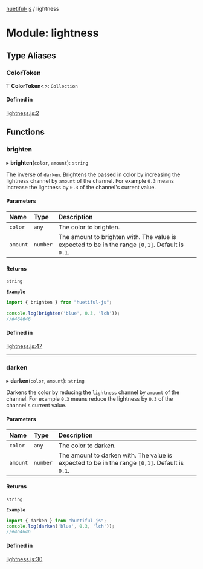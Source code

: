 [huetiful-js](../README.md) / lightness

# Module: lightness

## Type Aliases

### ColorToken

Ƭ **ColorToken**\<\>: `Collection`

#### Defined in

[lightness.js:2](https://github.com/prjctimg/huetiful/blob/5e5fb86/src/lightness.js#L2)

## Functions

### brighten

▸ **brighten**(`color`, `amount`): `string`

The inverse of `darken`. Brightens the passed in color by increasing the lightness channel by `amount` of the channel. For example `0.3` means increase the lightness by `0.3` of the channel's current value.

#### Parameters

| Name | Type | Description |
| :------ | :------ | :------ |
| `color` | `any` | The color to brighten. |
| `amount` | `number` | The amount to brighten with. The value is expected to be in the range `[0,1]`. Default is `0.1`. |

#### Returns

`string`

**`Example`**

```ts
import { brighten } from "huetiful-js";

console.log(brighten('blue', 0.3, 'lch'));
//#464646
```

#### Defined in

[lightness.js:47](https://github.com/prjctimg/huetiful/blob/5e5fb86/src/lightness.js#L47)

___

### darken

▸ **darken**(`color`, `amount`): `string`

Darkens the color by reducing the `lightness` channel by `amount` of the channel. For example `0.3` means reduce the lightness by `0.3` of the channel's current value.

#### Parameters

| Name | Type | Description |
| :------ | :------ | :------ |
| `color` | `any` | The color to darken. |
| `amount` | `number` | The amount to darken with. The value is expected to be in the range `[0,1]`. Default is `0.1`. |

#### Returns

`string`

**`Example`**

```ts
import { darken } from "huetiful-js";
console.log(darken('blue', 0.3, 'lch'));
//#464646
```

#### Defined in

[lightness.js:30](https://github.com/prjctimg/huetiful/blob/5e5fb86/src/lightness.js#L30)
